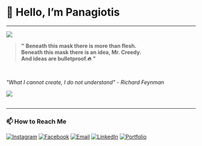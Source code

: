 # 👋 Hello, I’m Panagiotis  

---


<div align="left">

<img src = "https://media2.giphy.com/media/v1.Y2lkPTc5MGI3NjExdHQxN3B1c2d6a3pmczZyamozZzB5MjhvOXpwM3B5ZGlscGVnZ3I1cCZlcD12MV9pbnRlcm5hbF9naWZfYnlfaWQmY3Q9Zw/hAmKaqr4xMuUE/giphy.gif">

<br>

> **"**
> **Beneath this mask there is more than flesh.**  
> **Beneath this mask there is an idea, Mr. Creedy.**  
> **And ideas are bulletproof.🔥**
> **"**

</div>

<br>

<div align="left">

_"What I cannot create, I do not understand" - Richard Feynman_  


<img src = "https://www.jbs.cam.ac.uk/wp-content/uploads/2024/07/2024-richard-feynman-767x410-1.png">
</div>


<br>

---


### 📫 How to Reach Me  
[![Instagram](https://img.shields.io/badge/Instagram-Profile-pink?logo=instagram)](https://instagram.com/yourusername)  [![Facebook](https://img.shields.io/badge/Facebook-Profile-blue?logo=facebook)](https://facebook.com/yourusername)  [![Email](https://img.shields.io/badge/Email-Contact-red?logo=gmail)](mailto:you@example.com)  [![LinkedIn](https://img.shields.io/badge/LinkedIn-Profile-darkblue?logo=linkedin)](https://linkedin.com/in/yourusername)  [![Portfolio](https://img.shields.io/badge/Portfolio-Website-green?logo=globe)](https://yourportfolio.site)  











